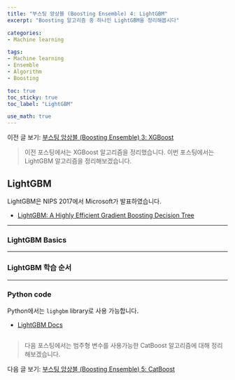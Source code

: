 ```yaml
---
title: "부스팅 앙상블 (Boosting Ensemble) 4: LightGBM"
excerpt: "Boosting 알고리즘 중 하나인 LightGBM을 정리해봅시다"

categories:
- Machine learning

tags:
- Machine learning
- Ensemble
- Algorithm
- Boosting

toc: true
toc_sticky: true
toc_label: "LightGBM"

use_math: true
---
```


이전 글 보기: [부스팅 앙상블 (Boosting Ensemble) 3: XGBoost](https://tyami.github.io/machine%20learning/ensemble-6-boosting-XGBoost/)

> 이전 포스팅에서는 XGBoost 알고리즘을 정리했습니다.
> 이번 포스팅에서는 LightGBM 알고리즘을 정리해보겠습니다.
 
## LightGBM
LightGBM은 NIPS 2017에서 Microsoft가 발표하였습니다.
- [LightGBM: A Highly Efficient Gradient Boosting Decision Tree](https://papers.nips.cc/paper/6907-lightgbm-a-highly-efficient-gradient-boosting-decision-tree)

---

### LightGBM Basics

---

### LightGBM 학습 순서

---

### Python code
Python에서는 `lighgbm` library로 사용 가능합니다.

- [LightGBM Docs](https://lightgbm.readthedocs.io/en/latest/)

```python

```

> 다음 포스팅에서는 범주형 변수를 사용가능한 CatBoost 알고리즘에 대해 정리해보겠습니다.

다음 글 보기: [부스팅 앙상블 (Boosting Ensemble) 5: CatBoost](https://tyami.github.io/machine%20learning/ensemble-8-boosting-CatBoost/)
